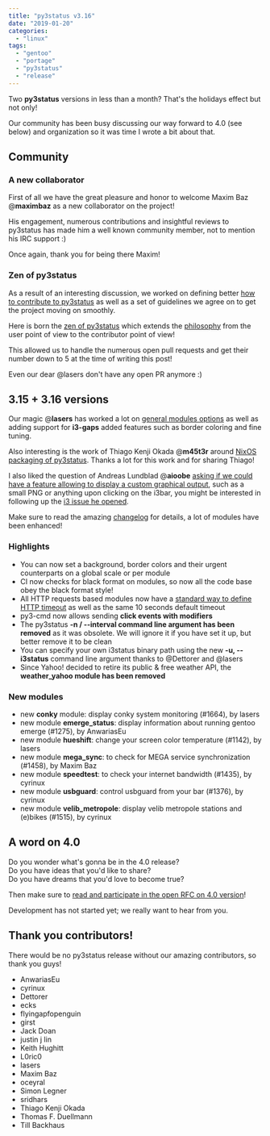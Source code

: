 ```yaml
---
title: "py3status v3.16"
date: "2019-01-20"
categories: 
  - "linux"
tags: 
  - "gentoo"
  - "portage"
  - "py3status"
  - "release"
---
```


Two **py3status** versions in less than a month? That's the holidays effect but not only!

Our community has been busy discussing our way forward to 4.0 (see below) and organization so it was time I wrote a bit about that.

## Community

### A new collaborator

First of all we have the great pleasure and honor to welcome Maxim Baz @**maximbaz** as a new collaborator on the project!  
  
His engagement, numerous contributions and insightful reviews to py3status has made him a well known community member, not to mention his IRC support :)  
  
Once again, thank you for being there Maxim!

### Zen of py3status

As a result of an interesting discussion, we worked on defining better [how to contribute to py3status](https://py3status.readthedocs.io/en/latest/contributing.html#contributing) as well as a set of guidelines we agree on to get the project moving on smoothly.  
  
Here is born the [zen of py3status](https://py3status.readthedocs.io/en/latest/contributing.html#zen) which extends the [philosophy](https://py3status.readthedocs.io/en/latest/intro.html#philosophy) from the user point of view to the contributor point of view!  
  
This allowed us to handle the numerous open pull requests and get their number down to 5 at the time of writing this post!  
  
Even our dear @lasers don't have any open PR anymore :)

## 3.15 + 3.16 versions

Our magic @**lasers** has worked a lot on [general modules options](https://py3status.readthedocs.io/en/latest/configuration.html#py3status-configuration-section) as well as adding support for **i3-gaps** added features such as border coloring and fine tuning.  
  
Also interesting is the work of Thiago Kenji Okada @**m45t3r** around [NixOS packaging of py3status](https://twitter.com/k0kada/status/1079206973671964673). Thanks a lot for this work and for sharing Thiago!

I also liked the question of Andreas Lundblad @**aioobe** [asking if we could have a feature allowing to display a custom graphical output](https://github.com/ultrabug/py3status/issues/1610), such as a small PNG or anything upon clicking on the i3bar, you might be interested in following up the [i3 issue he opened](https://github.com/i3/i3/issues/3578).  
  
Make sure to read the amazing [changelog](https://github.com/ultrabug/py3status/blob/master/CHANGELOG) for details, a lot of modules have been enhanced!

### Highlights

- You can now set a background, border colors and their urgent counterparts on a global scale or per module
- CI now checks for black format on modules, so now all the code base obey the black format style!
- All HTTP requests based modules now have a [standard way to define HTTP timeout](https://py3status.readthedocs.io/en/latest/configuration.html#request-timeout) as well as the same 10 seconds default timeout
- py3-cmd now allows sending **click events with modifiers**
- The py3status **\-n / --interval command line argument has been removed** as it was obsolete. We will ignore it if you have set it up, but better remove it to be clean
- You can specify your own i3status binary path using the new **\-u, --i3status** command line argument thanks to @Dettorer and @lasers
- Since Yahoo! decided to retire its public & free weather API, the **weather_yahoo module has been removed**

### New modules

- new **conky** module: display conky system monitoring (#1664), by lasers
- new module **emerge_status**: display information about running gentoo emerge (#1275), by AnwariasEu
- new module **hueshift**: change your screen color temperature (#1142), by lasers
- new module **mega_sync**: to check for MEGA service synchronization (#1458), by Maxim Baz
- new module **speedtest**: to check your internet bandwidth (#1435), by cyrinux
- new module **usbguard**: control usbguard from your bar (#1376), by cyrinux
- new module **velib_metropole**: display velib metropole stations and (e)bikes (#1515), by cyrinux

## A word on 4.0

Do you wonder what's gonna be in the 4.0 release?  
Do you have ideas that you'd like to share?  
Do you have dreams that you'd love to become true?  
  
Then make sure to [read and participate in the open RFC on 4.0 version](https://github.com/ultrabug/py3status/issues/1584)!  
  
Development has not started yet; we really want to hear from you.

## Thank you contributors!

There would be no py3status release without our amazing contributors, so thank you guys!

- AnwariasEu
- cyrinux
- Dettorer
- ecks
- flyingapfopenguin
- girst
- Jack Doan
- justin j lin
- Keith Hughitt
- L0ric0
- lasers
- Maxim Baz
- oceyral
- Simon Legner
- sridhars
- Thiago Kenji Okada
- Thomas F. Duellmann
- Till Backhaus
